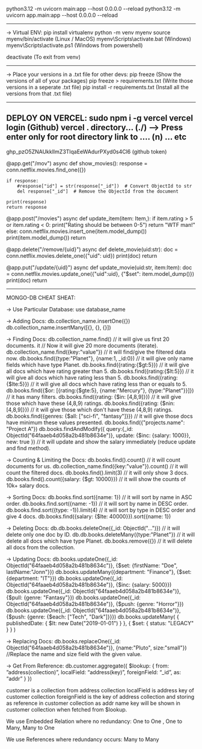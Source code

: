 python3.12 -m uvicorn main:app --host 0.0.0.0 --reload
python3.12 -m uvicorn app.main:app --host 0.0.0.0 --reload

----------------------------------------------------------------------------------
-> Virtual ENV:
pip install virtualenv
python -m venv myenv
source myenv/bin/activate (Linux / MacOS)
myenv\Scripts\activate.bat (Windows)
myenv\Scripts\activate.ps1 (Windows from powershell)

deactivate (To exit from venv)

----------------------------------------------------------------------------------
-> Place your versions in a .txt file for other devs:
pip freeze (Show the versions of all of your packages)
pip freeze > requirements.txt (Write those versions in a seperate .txt file)
pip install -r requirements.txt (Install all the versions from that .txt file)

----------------------------------------------------------------------------------

DEPLOY ON VERCEL:
sudo npm i -g vercel
vercel login (Github)
vercel .
directory... (./)  --> Press enter only for root directory
link to .... (n)
... etc
----------------------------------------------------------------------------------
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  (github token)

@app.get("/mov")
async def show_movies():
    response = conn.netflix.movies.find_one({})
    
    if response:
        #response["id"] = str(response["_id"])  # Convert ObjectId to str
        del response["_id"]  # Remove the ObjectId from the document
        
    print(response)
    return response

@app.post("/movies")
async def update_item(item: Item,):
    if item.rating > 5 or item.rating < 0:
        print("Rating should be between 0-5")
        return "WTF man!"
    else:
        conn.netflix.movies.insert_one(item.model_dump())
        print(item.model_dump())
        return

@app.delete("/remove/{uid}")
async def delete_movie(uid:str):
    doc = conn.netflix.movies.delete_one({"uid": uid})
    print(doc)
    return

@app.put("/update/{uid}")
async def update_movie(uid:str, item:Item):
    doc = conn.netflix.movies.update_one({"uid":uid}, {"$set": item.model_dump()})
    print(doc)
    return

----------------------------------------------------------------------------------
MONGO-DB CHEAT SHEAT:

-> Use Particular Database:
use database_name


-> Adding Docs:
db.collection_name.insertOne({})
db.collection_name.insertMany([{}, {}, {}])


-> Finding Docs:
db.collection_name.find()   // it will give us first 20 documents.
it                            // Now it will give 20 more documents (iterate).
db.collection_name.find({key:"value"})     // it will find/give the filtered data now.
db.books.find({type:"Planet"}, {name:1, _id:0})     // it will give only name fields which have type Planet.
db.books.find({rating:{$gt:5}})              // it will give all docs which have rating greater than 5.
db.books.find({rating:{$lt:5}})              // it will give all docs which have rating less than 5.
db.books.find({rating:{$lte:5}})             // it will give all docs which have rating less than or equals to 5.
db.books.find({$or: [{rating:{$gte:5}, {name:"Mercury"}, {type:"Planet"}}]})     // it has many filters.
db.books.find({rating: {$in: [4,8,9]}})      // it will give those which have these (4,8,9) ratings.
db.books.find({rating: {$nin: [4,8,9]}})      // it will give those which don't have these (4,8,9) ratings.
db.books.find({genres: {$all: ["sci-fi", "fantasy"]}})   // it will give those docs have minimum these values presented.
db.books.find({"projects.name": "Project A"})
db.books.findAndModify({
   query:{_id: ObjectId("64faaeb4d058a2b481b8634e")},
   update: {$inc: {salary: 1000}},
   new: true
})       // it will update and show the salary immediately (reduce update and find method).


-> Counting & Limiting the Docs:
db.books.find().count()                                 // it will count documents for us.
db.collection_name.find({key:"value"}).count()        // it will count the filtered docs.
db.books.find().limit(3)                                // it will only show 3 docs.
db.books.find().count({salary: {$gt: 10000}})           // it will show the counts of 10k+ salary docs.


-> Sorting Docs:
db.books.find.sort({name: 1})                  // it will sort by name in ASC order.
db.books.find.sort({name: -1})                 // it will sort by name in DESC order.
db.books.find.sort({type: -1}).limit(4)        // it will sort by type in DESC order and give 4 docs.
db.books.find({salary: {$lte: 40000}}).sort({name: 1})


-> Deleting Docs:
db.db.books.deleteOne({_id: ObjectId("...")})    // it will delete only one doc by ID.
db.db.books.deleteMany({type:"Planet"})          // it will delete all docs which have type Planet.
db.books.remove({})                              // it will delete all docs from the collection.


-> Updating Docs:
db.books.updateOne({_id: ObjectId("64faaeb4d058a2b481b8634c")}, {$set: {firstName: "Doe", lastName:"Jonn"}})
db.books.updateMany({department: "Finance"}, {$set: {department: "IT"}})
db.books.updateOne({_id: ObjectId("64faaeb4d058a2b481b8634e")}, {$inc: {salary: 5000}})
db.books.updateOne({_id: ObjectId("64faaeb4d058a2b481b8634e")}, {$pull: {genre: "Fantasy"}})
db.books.updateOne({_id: ObjectId("64faaeb4d058a2b481b8634e")}, {$push: {genre: "Horror"}})
db.books.updateOne({_id: ObjectId("64faaeb4d058a2b481b8634e")}, {$push: {genre: {$each: ["Tech", "Dark"]}}})
db.books.updateMany(
  { publishedDate: { $lt: new Date("2019-01-01") } },
  { $set: { status: "LEGACY" } }
)


-> Replacing Docs:
db.books.replaceOne({_id: ObjectId("64faaeb4d058a2b481b8634e")}, {name:"Pluto", size:"small"})    //Replace the name and size field with the given value.

-> Get From Reference:
db.customer.aggregate({ $lookup: { from: ”address(collection)”, localField: “address(key)”, foreignField: “_id”, as: “addr” } })

customer is a collection
from address collection
localField is address key of customer collection
foreignField is the key of address collection and storing as reference in customer collection
as addr name key will be shown in customer collection when fetched from $lookup.

We use Embedded Relation where no redundancy:
One to One , One to Many, Many to One

We use References where redundancy occurs:
Many to Many
